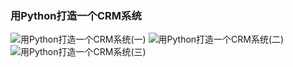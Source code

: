 ### 用Python打造一个CRM系统

![用Python打造一个CRM系统(一)](https://mp.weixin.qq.com/s/6_9I5hxaVqslfRXIOP93xQ)
![用Python打造一个CRM系统(二)](https://mp.weixin.qq.com/s/SdizYwz_g4P7ecrKlEF1rQ)
![用Python打造一个CRM系统(三)](https://mp.weixin.qq.com/s/0CHEqZKBRfTDPyB2sBsWbA)
